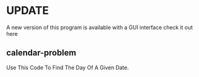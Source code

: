 # UPDATE

A new version of this program is available with a GUI interface check it out here

## calendar-problem

Use This Code To Find The Day Of A Given Date.
